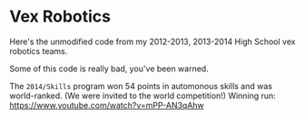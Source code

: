 # Vex Robotics
Here's the unmodified code from my 2012-2013, 2013-2014 High School vex robotics teams.

Some of this code is really bad, you've been warned.

The `2014/Skills` program won 54 points in automonous skills and was world-ranked. (We were invited to the world competition!)
Winning run: https://www.youtube.com/watch?v=mPP-AN3qAhw
